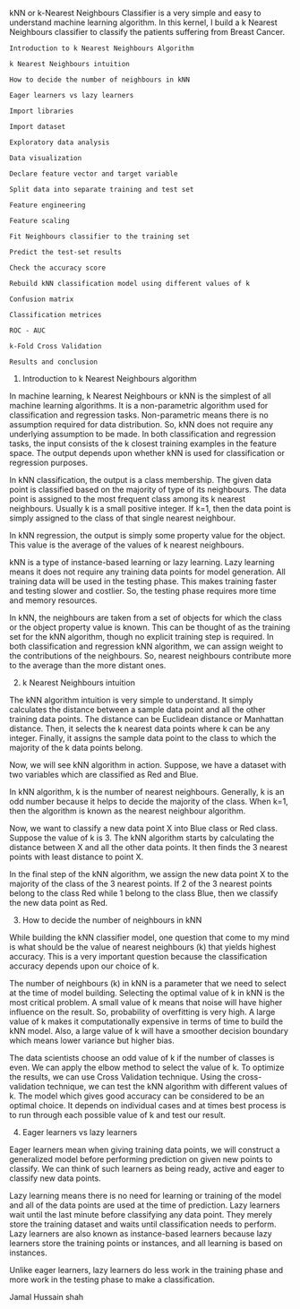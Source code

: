 

kNN or k-Nearest Neighbours Classifier is a very simple and easy to understand machine learning algorithm. In this kernel, I build a k Nearest Neighbours classifier to classify the patients suffering from Breast Cancer.

 
    Introduction to k Nearest Neighbours Algorithm
    
    k Nearest Neighbours intuition
    
    How to decide the number of neighbours in kNN
    
    Eager learners vs lazy learners
    
    Import libraries
    
    Import dataset
    
    Exploratory data analysis
    
    Data visualization
    
    Declare feature vector and target variable
    
    Split data into separate training and test set
    
    Feature engineering
    
    Feature scaling
    
    Fit Neighbours classifier to the training set
    
    Predict the test-set results
    
    Check the accuracy score
    
    Rebuild kNN classification model using different values of k
    
    Confusion matrix
    
    Classification metrices
    
    ROC - AUC
    
    k-Fold Cross Validation
    
    Results and conclusion
    
    

1. Introduction to k Nearest Neighbours algorithm

 

In machine learning, k Nearest Neighbours or kNN is the simplest of all machine learning algorithms. It is a non-parametric algorithm used for classification and regression tasks. Non-parametric means there is no assumption required for data distribution. So, kNN does not require any underlying assumption to be made. In both classification and regression tasks, the input consists of the k closest training examples in the feature space. The output depends upon whether kNN is used for classification or regression purposes.

In kNN classification, the output is a class membership. The given data point is classified based on the majority of type of its neighbours. The data point is assigned to the most frequent class among its k nearest neighbours. Usually k is a small positive integer. If k=1, then the data point is simply assigned to the class of that single nearest neighbour.

In kNN regression, the output is simply some property value for the object. This value is the average of the values of k nearest neighbours.

kNN is a type of instance-based learning or lazy learning. Lazy learning means it does not require any training data points for model generation. All training data will be used in the testing phase. This makes training faster and testing slower and costlier. So, the testing phase requires more time and memory resources.

In kNN, the neighbours are taken from a set of objects for which the class or the object property value is known. This can be thought of as the training set for the kNN algorithm, though no explicit training step is required. In both classification and regression kNN algorithm, we can assign weight to the contributions of the neighbours. So, nearest neighbours contribute more to the average than the more distant ones.

2. k Nearest Neighbours intuition

 

The kNN algorithm intuition is very simple to understand. It simply calculates the distance between a sample data point and all the other training data points. The distance can be Euclidean distance or Manhattan distance. Then, it selects the k nearest data points where k can be any integer. Finally, it assigns the sample data point to the class to which the majority of the k data points belong.

Now, we will see kNN algorithm in action. Suppose, we have a dataset with two variables which are classified as Red and Blue.

In kNN algorithm, k is the number of nearest neighbours. Generally, k is an odd number because it helps to decide the majority of the class. When k=1, then the algorithm is known as the nearest neighbour algorithm.

Now, we want to classify a new data point X into Blue class or Red class. Suppose the value of k is 3. The kNN algorithm starts by calculating the distance between X and all the other data points. It then finds the 3 nearest points with least distance to point X.

In the final step of the kNN algorithm, we assign the new data point X to the majority of the class of the 3 nearest points. If 2 of the 3 nearest points belong to the class Red while 1 belong to the class Blue, then we classify the new data point as Red.

3. How to decide the number of neighbours in kNN


While building the kNN classifier model, one question that come to my mind is what should be the value of nearest neighbours (k) that yields highest accuracy. This is a very important question because the classification accuracy depends upon our choice of k.

The number of neighbours (k) in kNN is a parameter that we need to select at the time of model building. Selecting the optimal value of k in kNN is the most critical problem. A small value of k means that noise will have higher influence on the result. So, probability of overfitting is very high. A large value of k makes it computationally expensive in terms of time to build the kNN model. Also, a large value of k will have a smoother decision boundary which means lower variance but higher bias.

The data scientists choose an odd value of k if the number of classes is even. We can apply the elbow method to select the value of k. To optimize the results, we can use Cross Validation technique. Using the cross-validation technique, we can test the kNN algorithm with different values of k. The model which gives good accuracy can be considered to be an optimal choice. It depends on individual cases and at times best process is to run through each possible value of k and test our result.

4. Eager learners vs lazy learners


Eager learners mean when giving training data points, we will construct a generalized model before performing prediction on given new points to classify. We can think of such learners as being ready, active and eager to classify new data points.

Lazy learning means there is no need for learning or training of the model and all of the data points are used at the time of prediction. Lazy learners wait until the last minute before classifying any data point. They merely store the training dataset and waits until classification needs to perform. Lazy learners are also known as instance-based learners because lazy learners store the training points or instances, and all learning is based on instances.

Unlike eager learners, lazy learners do less work in the training phase and more work in the testing phase to make a classification.

Jamal Hussain shah 

